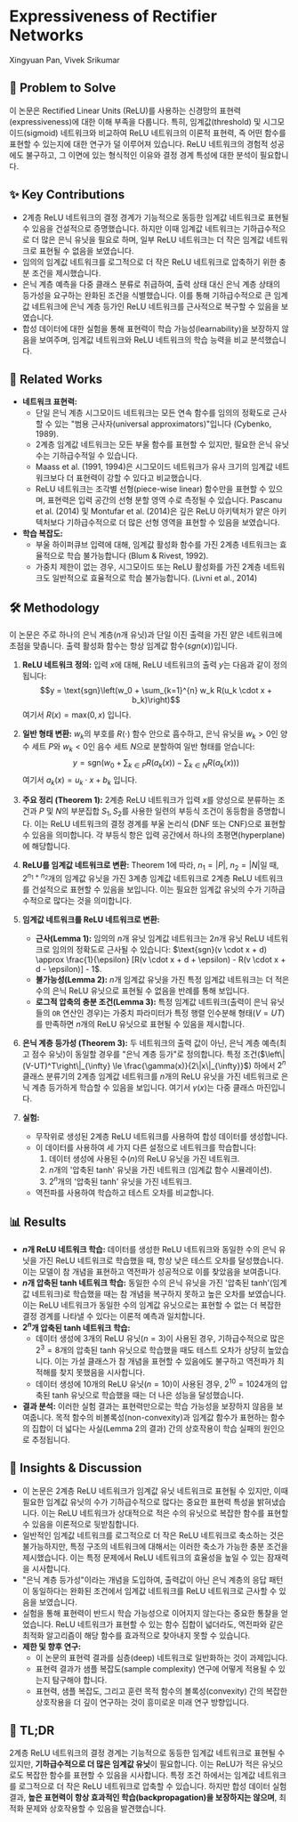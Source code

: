 # Expressiveness of Rectifier Networks

Xingyuan Pan, Vivek Srikumar

## 🧩 Problem to Solve

이 논문은 Rectified Linear Units (ReLU)를 사용하는 신경망의 표현력(expressiveness)에 대한 이해 부족을 다룹니다. 특히, 임계값(threshold) 및 시그모이드(sigmoid) 네트워크와 비교하여 ReLU 네트워크의 이론적 표현력, 즉 어떤 함수를 표현할 수 있는지에 대한 연구가 덜 이루어져 있습니다. ReLU 네트워크의 경험적 성공에도 불구하고, 그 이면에 있는 형식적인 이유와 결정 경계 특성에 대한 분석이 필요합니다.

## ✨ Key Contributions

- 2계층 ReLU 네트워크의 결정 경계가 기능적으로 동등한 임계값 네트워크로 표현될 수 있음을 건설적으로 증명했습니다. 하지만 이때 임계값 네트워크는 기하급수적으로 더 많은 은닉 유닛을 필요로 하며, 일부 ReLU 네트워크는 더 작은 임계값 네트워크로 표현될 수 없음을 보였습니다.
- 임의의 임계값 네트워크를 로그적으로 더 작은 ReLU 네트워크로 압축하기 위한 충분 조건을 제시했습니다.
- 은닉 계층 예측을 다중 클래스 분류로 취급하여, 출력 상태 대신 은닉 계층 상태의 등가성을 요구하는 완화된 조건을 식별했습니다. 이를 통해 기하급수적으로 큰 임계값 네트워크에 은닉 계층 등가인 ReLU 네트워크를 근사적으로 복구할 수 있음을 보였습니다.
- 합성 데이터에 대한 실험을 통해 표현력이 학습 가능성(learnability)을 보장하지 않음을 보여주며, 임계값 네트워크와 ReLU 네트워크의 학습 능력을 비교 분석했습니다.

## 📎 Related Works

- **네트워크 표현력:**
  - 단일 은닉 계층 시그모이드 네트워크는 모든 연속 함수를 임의의 정확도로 근사할 수 있는 "범용 근사자(universal approximators)"입니다 (Cybenko, 1989).
  - 2계층 임계값 네트워크는 모든 부울 함수를 표현할 수 있지만, 필요한 은닉 유닛 수는 기하급수적일 수 있습니다.
  - Maass et al. (1991, 1994)은 시그모이드 네트워크가 유사 크기의 임계값 네트워크보다 더 표현력이 강할 수 있다고 비교했습니다.
  - ReLU 네트워크는 조각별 선형(piece-wise linear) 함수만을 표현할 수 있으며, 표현력은 입력 공간의 선형 분할 영역 수로 측정될 수 있습니다. Pascanu et al. (2014) 및 Montufar et al. (2014)은 깊은 ReLU 아키텍처가 얕은 아키텍처보다 기하급수적으로 더 많은 선형 영역을 표현할 수 있음을 보였습니다.
- **학습 복잡도:**
  - 부울 하이퍼큐브 입력에 대해, 임계값 활성화 함수를 가진 2계층 네트워크는 효율적으로 학습 불가능합니다 (Blum & Rivest, 1992).
  - 가중치 제한이 없는 경우, 시그모이드 또는 ReLU 활성화를 가진 2계층 네트워크도 일반적으로 효율적으로 학습 불가능합니다. (Livni et al., 2014)

## 🛠️ Methodology

이 논문은 주로 하나의 은닉 계층($n$개 유닛)과 단일 이진 출력을 가진 얕은 네트워크에 초점을 맞춥니다. 출력 활성화 함수는 항상 임계값 함수($sgn(x)$)입니다.

1. **ReLU 네트워크 정의:**
   입력 $x$에 대해, ReLU 네트워크의 출력 $y$는 다음과 같이 정의됩니다:
   $$y = \text{sgn}\left(w_0 + \sum_{k=1}^{n} w_k R(u_k \cdot x + b_k)\right)$$
   여기서 $R(x) = \text{max}(0, x)$ 입니다.

2. **일반 형태 변환:**
   $w_k$의 부호를 $R(\cdot)$ 함수 안으로 흡수하고, 은닉 유닛을 $w_k > 0$인 양수 세트 $P$와 $w_k < 0$인 음수 세트 $N$으로 분할하여 일반 형태를 얻습니다:
   $$y = \text{sgn}\left(w_0 + \sum_{k \in P} R(a_k(x)) - \sum_{k \in N} R(a_k(x))\right)$$
   여기서 $a_k(x) = u_k \cdot x + b_k$ 입니다.

3. **주요 정리 (Theorem 1):**
   2계층 ReLU 네트워크가 입력 $x$를 양성으로 분류하는 조건과 $P$ 및 $N$의 부분집합 $S_1, S_2$를 사용한 일련의 부등식 조건이 동등함을 증명합니다. 이는 ReLU 네트워크의 결정 경계를 부울 논리식 (DNF 또는 CNF)으로 표현할 수 있음을 의미합니다. 각 부등식 항은 입력 공간에서 하나의 초평면(hyperplane)에 해당합니다.

4. **ReLU를 임계값 네트워크로 변환:**
   Theorem 1에 따라, $n_1 = |P|$, $n_2 = |N|$일 때, $2^{n_1+n_2}$개의 임계값 유닛을 가진 3계층 임계값 네트워크로 2계층 ReLU 네트워크를 건설적으로 표현할 수 있음을 보입니다. 이는 필요한 임계값 유닛의 수가 기하급수적으로 많다는 것을 의미합니다.

5. **임계값 네트워크를 ReLU 네트워크로 변환:**

   - **근사(Lemma 1):** 임의의 $n$개 유닛 임계값 네트워크는 $2n$개 유닛 ReLU 네트워크로 임의의 정확도로 근사될 수 있습니다: $\text{sgn}(v \cdot x + d) \approx \frac{1}{\epsilon} [R(v \cdot x + d + \epsilon) - R(v \cdot x + d - \epsilon)] - 1$.
   - **불가능성(Lemma 2):** $n$개 임계값 유닛을 가진 특정 임계값 네트워크는 더 적은 수의 은닉 ReLU 유닛으로 표현될 수 없음을 반례를 통해 보입니다.
   - **로그적 압축의 충분 조건(Lemma 3):** 특정 임계값 네트워크(출력이 은닉 유닛들의 `OR` 연산인 경우)는 가중치 파라미터가 특정 행렬 인수분해 형태($V=UT$)를 만족하면 $n$개의 ReLU 유닛으로 표현될 수 있음을 제시합니다.

6. **은닉 계층 등가성 (Theorem 3):**
   두 네트워크의 출력 값이 아닌, 은닉 계층 예측(최고 점수 유닛)이 동일할 경우를 "은닉 계층 등가"로 정의합니다. 특정 조건($\left\|(V-UT)^T\right\|_{\infty} \le \frac{\gamma(x)}{2\|x\|_{\infty}}$) 하에서 $2^n$ 클래스 분류기의 2계층 임계값 네트워크를 $n$개의 ReLU 유닛을 가진 네트워크로 은닉 계층 등가하게 학습할 수 있음을 보입니다. 여기서 $\gamma(x)$는 다중 클래스 마진입니다.

7. **실험:**
   - 무작위로 생성된 2계층 ReLU 네트워크를 사용하여 합성 데이터를 생성합니다.
   - 이 데이터를 사용하여 세 가지 다른 설정으로 네트워크를 학습합니다:
     1. 데이터 생성에 사용된 수($n$)의 ReLU 유닛을 가진 네트워크.
     2. $n$개의 '압축된 tanh' 유닛을 가진 네트워크 (임계값 함수 시뮬레이션).
     3. $2^n$개의 '압축된 tanh' 유닛을 가진 네트워크.
   - 역전파를 사용하여 학습하고 테스트 오차를 비교합니다.

## 📊 Results

- **$n$개 ReLU 네트워크 학습:** 데이터를 생성한 ReLU 네트워크와 동일한 수의 은닉 유닛을 가진 ReLU 네트워크로 학습했을 때, 항상 낮은 테스트 오차를 달성했습니다. 이는 모델이 참 개념을 표현하고 역전파가 성공적으로 이를 찾았음을 보여줍니다.
- **$n$개 압축된 tanh 네트워크 학습:** 동일한 수의 은닉 유닛을 가진 '압축된 tanh'(임계값 네트워크)로 학습했을 때는 참 개념을 복구하지 못하고 높은 오차를 보였습니다. 이는 ReLU 네트워크가 동일한 수의 임계값 유닛으로는 표현할 수 없는 더 복잡한 결정 경계를 나타낼 수 있다는 이론적 예측과 일치합니다.
- **$2^n$개 압축된 tanh 네트워크 학습:**
  - 데이터 생성에 3개의 ReLU 유닛($n=3$)이 사용된 경우, 기하급수적으로 많은 $2^3 = 8$개의 압축된 tanh 유닛으로 학습했을 때도 테스트 오차가 상당히 높았습니다. 이는 가설 클래스가 참 개념을 표현할 수 있음에도 불구하고 역전파가 최적해를 찾지 못했음을 시사합니다.
  - 데이터 생성에 10개의 ReLU 유닛($n=10$)이 사용된 경우, $2^{10} = 1024$개의 압축된 tanh 유닛으로 학습했을 때는 더 나은 성능을 달성했습니다.
- **결과 분석:** 이러한 실험 결과는 표현력만으로는 학습 가능성을 보장하지 않음을 보여줍니다. 목적 함수의 비볼록성(non-convexity)과 임계값 함수가 표현하는 함수의 집합이 더 넓다는 사실(Lemma 2의 결과) 간의 상호작용이 학습 실패의 원인으로 추정됩니다.

## 🧠 Insights & Discussion

- 이 논문은 2계층 ReLU 네트워크가 임계값 유닛 네트워크로 표현될 수 있지만, 이때 필요한 임계값 유닛의 수가 기하급수적으로 많다는 중요한 표현력 특성을 밝혀냈습니다. 이는 ReLU 네트워크가 상대적으로 적은 수의 유닛으로 복잡한 함수를 표현할 수 있음을 이론적으로 뒷받침합니다.
- 일반적인 임계값 네트워크를 로그적으로 더 작은 ReLU 네트워크로 축소하는 것은 불가능하지만, 특정 구조의 네트워크에 대해서는 이러한 축소가 가능한 충분 조건을 제시했습니다. 이는 특정 문제에서 ReLU 네트워크의 효율성을 높일 수 있는 잠재력을 시사합니다.
- "은닉 계층 등가성"이라는 개념을 도입하여, 출력값이 아닌 은닉 계층의 응답 패턴이 동일하다는 완화된 조건에서 임계값 네트워크를 ReLU 네트워크로 근사할 수 있음을 보였습니다.
- 실험을 통해 표현력이 반드시 학습 가능성으로 이어지지 않는다는 중요한 통찰을 얻었습니다. ReLU 네트워크가 표현할 수 있는 함수 집합이 넓더라도, 역전파와 같은 최적화 알고리즘이 해당 함수를 효과적으로 찾아내지 못할 수 있습니다.
- **제한 및 향후 연구:**
  - 이 논문의 표현력 결과를 심층(deep) 네트워크로 일반화하는 것이 과제입니다.
  - 표현력 결과가 샘플 복잡도(sample complexity) 연구에 어떻게 적용될 수 있는지 탐구해야 합니다.
  - 표현력, 샘플 복잡도, 그리고 훈련 목적 함수의 볼록성(convexity) 간의 복잡한 상호작용을 더 깊이 연구하는 것이 흥미로운 미래 연구 방향입니다.

## 📌 TL;DR

2계층 ReLU 네트워크의 결정 경계는 기능적으로 동등한 임계값 네트워크로 표현될 수 있지만, **기하급수적으로 더 많은 임계값 유닛**이 필요합니다. 이는 ReLU가 적은 유닛으로도 복잡한 함수를 표현할 수 있음을 시사합니다. 특정 조건 하에서는 임계값 네트워크를 로그적으로 더 작은 ReLU 네트워크로 압축할 수 있습니다. 하지만 합성 데이터 실험 결과, **높은 표현력이 항상 효과적인 학습(backpropagation)을 보장하지는 않으며**, 최적화 문제와 상호작용할 수 있음을 발견했습니다.
